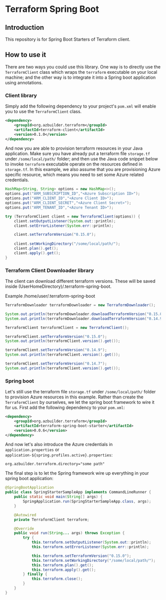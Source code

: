 
# Terraform Spring Boot

## Introduction

This repository is for Spring Boot Starters of Terraform client.

## How to use it

There are two ways you could use this library. One way is to directly use the `TerraformClient` class which wraps the `terraform` executable on your local machine; and the other way is to integrate it into a Spring boot application using annotations.

### Client library

Simply add the following dependency to your project's `pom.xml` will enable you to use the `TerraformClient` class.

```xml
<dependency>
    <groupId>org.azbuilder.terraform</groupId>
    <artifactId>terraform-client</artifactId>
    <version>0.1.0</version>
</dependency>
```

And now you are able to provision terraform resources in your Java application. Make sure you have already put a terraform file `storage.tf` under `/some/local/path/` folder; and then use the Java code snippet below to invoke `terraform` executable operate on the resources defined in `storage.tf`. In this example, we also assume that you are provisioning Azure specific resource, which means you need to set some Azure related credentials.

```java
HashMap<String, String> options = new HashMap<>();
options.put("ARM_SUBSCRIPTION_ID","<Azure Subscription ID>");
options.put("ARM_CLIENT_ID","<Azure Client ID>");
options.put("ARM_CLIENT_SECRET","<Azure Client Secret>");
options.put("ARM_TENANT_ID","<Azure Tenant ID>");

try (TerraformClient client = new TerraformClient(options)) {
    client.setOutputListener(System.out::println);
    client.setErrorListener(System.err::println);

    client.setTerraformVersion("0.15.0");
    
    client.setWorkingDirectory("/some/local/path/");
    client.plan().get();
    client.apply().get();
}
```

### Terraform Client Downloader library

The client can download different terraform versions. These will be saved inside (UserHomeDirectory)/.terraform-spring-boot. 

Example /home/user/.terraform-spring-boot

```java
TerraformDownloader terraformDownloader = new TerraformDownloader();

System.out.println(terraformDownloader.downloadTerraformVersion("0.15.0"));
System.out.println(terraformDownloader.downloadTerraformVersion("0.14.9"));

TerraformClient terraformClient = new TerraformClient();

terraformClient.setTerraformVersion("0.15.0");
System.out.println(terraformClient.version().get());

terraformClient.setTerraformVersion("0.14.9");
System.out.println(terraformClient.version().get());

terraformClient.setTerraformVersion("0.14.7");
System.out.println(terraformClient.version().get());

```

### Spring boot

Let's still use the terraform file `storage.tf` under `/some/local/path/` folder to provision Azure resources in this example. Rather than create the `TerraformClient` by ourselves, we let the spring boot framework to wire it for us. First add the following dependency to your `pom.xml`:

```xml
<dependency>
    <groupId>org.azbuilder.terraform</groupId>
    <artifactId>terraform-spring-boot-starter</artifactId>
    <version>0.0.6</version>
</dependency>
```

And now let's also introduce the Azure credentials in `application.properties` or `application-${spring.profiles.active}.properties`:

```
org.azbuilder.terraform.directory="some path"
```

The final step is to let the Spring framework wire up everything in your spring boot application:

```java
@SpringBootApplication
public class SpringStarterSampleApp implements CommandLineRunner {
    public static void main(String[] args) {
        SpringApplication.run(SpringStarterSampleApp.class, args);
    }

    @Autowired
    private TerraformClient terraform;

    @Override
    public void run(String... args) throws Exception {
        try {
            this.terraform.setOutputListener(System.out::println);
            this.terraform.setErrorListener(System.err::println);

            this.terraform.setTerraformVersion("0.15.0");
            this.terraform.setWorkingDirectory("/some/local/path/");
            this.terraform.plan().get();
            this.terraform.apply().get();
        } finally {
            this.terraform.close();
        }
    }
}
```